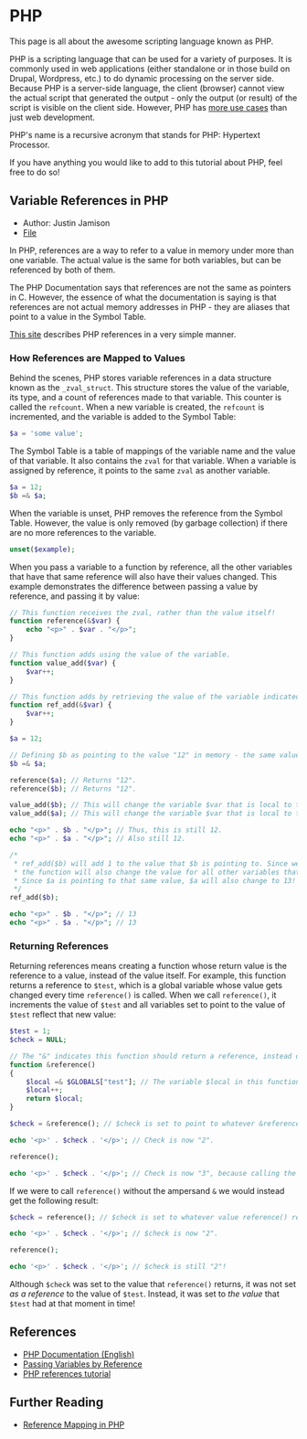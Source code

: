 # PHP #
This page is all about the awesome scripting language known as PHP.

PHP is a scripting language that can be used for a variety of purposes. It is commonly used in web applications (either standalone or in those build on Drupal, Wordpress, etc.) to do dynamic processing on the server side. Because PHP is a server-side language, the client (browser) cannot view the actual script that generated the output - only the output (or result) of the script is visible on the client side. However, PHP has [more use cases](https://secure.php.net/manual/en/intro-whatcando.php) than just web development.

PHP's name is a recursive acronym that stands for PHP: Hypertext Processor.

If you have anything you would like to add to this tutorial about PHP, feel free to do so!

## Variable References in PHP ##

* Author: Justin Jamison
* [File](cyl_Justin.md)

In PHP, references are a way to refer to a value in memory under more than one variable. The actual value is the same for both variables, but can be referenced by both of them.

The PHP Documentation says that references are not the same as pointers in C. However, the essence of what the documentation is saying is that references are not actual memory addresses in PHP - they are aliases that point to a value in the Symbol Table.

[This site](http://code.stephenmorley.org/php/references-tutorial/) describes PHP references in a very simple manner.

### How References are Mapped to Values ###

Behind the scenes, PHP stores variable references in a data structure known as the `_zval_struct`. This structure stores the value of the variable, its type, and a count of references made to that variable. This counter is called the `refcount`. When a new variable is created, the `refcount` is incremented, and the variable is added to the Symbol Table:

```php
$a = 'some value';
```

The Symbol Table is a table of mappings of the variable name and the value of that variable. It also contains the `zval` for that variable. When a variable is assigned by reference, it points to the same `zval` as another variable.

```php
$a = 12;
$b =& $a;
```

When the variable is unset, PHP removes the reference from the Symbol Table. However, the value is only removed (by garbage collection) if there are no more references to the variable.

```php
unset($example);
```

When you pass a variable to a function by reference, all the other variables that have that same reference will also have their values changed. This example demonstrates the difference between passing a value by reference, and passing it by value:

```php
// This function receives the zval, rather than the value itself!
function reference(&$var) { 
	echo "<p>" . $var . "</p>"; 
}

// This function adds using the value of the variable.
function value_add($var) { 
	$var++;
}

// This function adds by retrieving the value of the variable indicated by the zval indicated by $var.
function ref_add(&$var) { 
	$var++;
}

$a = 12;

// Defining $b as pointing to the value "12" in memory - the same value as $a! Both variables point to the same memory object - they have the same zval.
$b =& $a;

reference($a); // Returns "12".
reference($b); // Returns "12".

value_add($b); // This will change the variable $var that is local to the function, but will not change $b! Only the value "12" was passed to the function.
value_add($a); // This will change the variable $var that is local to the function, but will not change $a! Only the value "12" was passed to the function.

echo "<p>" . $b . "</p>"; // Thus, this is still 12.
echo "<p>" . $a . "</p>"; // Also still 12.

/*
 * ref_add($b) will add 1 to the value that $b is pointing to. Since we are passing in the reference to the value "12" (rather than the actual value "12"),
 * the function will also change the value for all other variables that point to that value.
 * Since $a is pointing to that same value, $a will also change to 13!
 */
ref_add($b);

echo "<p>" . $b . "</p>"; // 13
echo "<p>" . $a . "</p>"; // 13
```

### Returning References ###
Returning references means creating a function whose return value is the reference to a value, instead of the value itself. For example, this function returns a reference to `$test`, which is a global variable whose value gets changed every time `reference()` is called. When we call `reference()`, it increments the value of `$test` and all variables set to point to the value of `$test` reflect that new value:

```php
$test = 1;
$check = NULL;

// The "&" indicates this function should return a reference, instead of a value.
function &reference()
{
    $local =& $GLOBALS["test"]; // The variable $local in this function references global variable $test.
    $local++;
    return $local;
}

$check = &reference(); // $check is set to point to whatever &reference() returns. &reference() returns the reference to global variable $test.

echo '<p>' . $check . '</p>'; // Check is now "2".

reference();

echo '<p>' . $check . '</p>'; // Check is now "3", because calling the function reference() again incremented $test's value.
```

If we were to call `reference()` without the ampersand `&` we would instead get the following result:

```php
$check = reference(); // $check is set to whatever value reference() returns. reference() returns "2".

echo '<p>' . $check . '</p>'; // $check is now "2".

reference();

echo '<p>' . $check . '</p>'; // $check is still "2"!
```

Although `$check` was set to the value that `reference()` returns, it was not set *as a reference* to the value of `$test`. Instead, it was set to *the value* that `$test` had at that moment in time!

## References ##
 - [PHP Documentation (English)](https://secure.php.net/manual/en/)
 - [Passing Variables by Reference](http://php.net/manual/en/language.references.whatare.php)
 - [PHP references tutorial](http://code.stephenmorley.org/php/references-tutorial/)

 ## Further Reading ##
 - [Reference Mapping in PHP](http://php.net/manual/en/language.references.unset.php#82955)